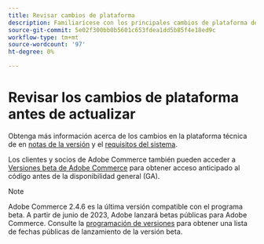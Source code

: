 ```yaml
---
title: Revisar cambios de plataforma
description: Familiarícese con los principales cambios de plataforma de una versión mientras se prepara para actualizar el proyecto de Adobe Commerce.
source-git-commit: 5e02f300bb0b5601c653fdea1dd5b85f4e18ed9c
workflow-type: tm+mt
source-wordcount: '97'
ht-degree: 0%

---
```



# Revisar los cambios de plataforma antes de actualizar

Obtenga más información acerca de los cambios en la plataforma técnica de en [notas de la versión](../../release/release-notes/overview.md) y el [requisitos del sistema](../../installation/system-requirements.md).

Los clientes y socios de Adobe Commerce también pueden acceder a [Versiones beta de Adobe Commerce](../../release/beta.md) para obtener acceso anticipado al código antes de la disponibilidad general (GA).

>[!NOTE]
>
>Adobe Commerce 2.4.6 es la última versión compatible con el programa beta. A partir de junio de 2023, Adobe lanzará betas públicas para Adobe Commerce. Consulte la [programación de versiones](../../release/schedule.md) para obtener una lista de fechas públicas de lanzamiento de la versión beta.
